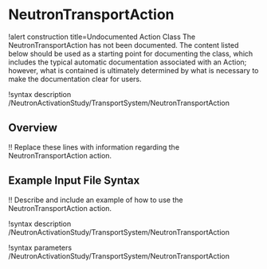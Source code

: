 # NeutronTransportAction

!alert construction title=Undocumented Action Class
The NeutronTransportAction has not been documented. The content listed below should be used as a starting point for
documenting the class, which includes the typical automatic documentation associated with an Action;
however, what is contained is ultimately determined by what is necessary to make the documentation
clear for users.

!syntax description /NeutronActivationStudy/TransportSystem/NeutronTransportAction

## Overview

!! Replace these lines with information regarding the NeutronTransportAction action.

## Example Input File Syntax

!! Describe and include an example of how to use the NeutronTransportAction action.

!syntax description /NeutronActivationStudy/TransportSystem/NeutronTransportAction

!syntax parameters /NeutronActivationStudy/TransportSystem/NeutronTransportAction
